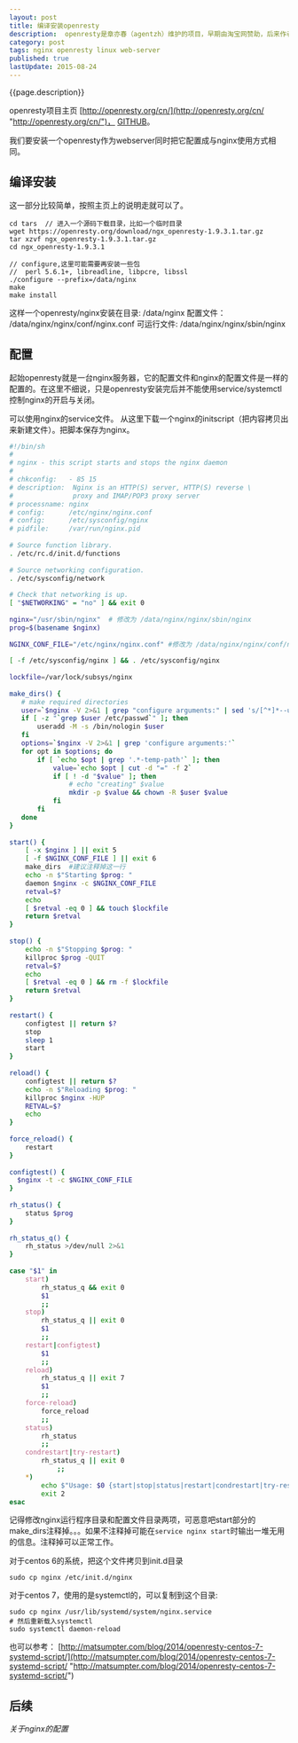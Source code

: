```yaml
---
layout: post
title: 编译安装openresty
description:  openresty是章亦春（agentzh）维护的项目，早期由淘宝网赞助，后来作者加入cloudflare公司后，也就由该公司支持了。这是一个扩展nginx的项目，在nginx的基础上添加很多作者开发的模块。该项目目前有很多公司在使用。
category: post
tags: nginx openresty linux web-server
published: true
lastUpdate: 2015-08-24
---
```

{{page.description}}

openresty项目主页 [http://openresty.org/cn/](http://openresty.org/cn/ "http://openresty.org/cn/")， [GITHUB](http://github.com/agentzh/openresty.org "http://github.com/agentzh/openresty.org")。

我们要安装一个openresty作为webserver同时把它配置成与nginx使用方式相同。

## 编译安装 ##
这一部分比较简单，按照主页上的说明走就可以了。

```
cd tars  // 进入一个源码下载目录，比如一个临时目录
wget https://openresty.org/download/ngx_openresty-1.9.3.1.tar.gz
tar xzvf ngx_openresty-1.9.3.1.tar.gz
cd ngx_openresty-1.9.3.1

// configure,这里可能需要再安装一些包
//  perl 5.6.1+, libreadline, libpcre, libssl
./configure --prefix=/data/nginx
make
make install
```
这样一个openresty/nginx安装在目录: /data/nginx
配置文件： /data/nginx/nginx/conf/nginx.conf
可运行文件: /data/nginx/nginx/sbin/nginx

## 配置 ##
起始openresty就是一台nginx服务器，它的配置文件和nginx的配置文件是一样的配置的。在这里不细说，只是openresty安装完后并不能使用service/systemctl控制nginx的开启与关闭。

可以使用nginx的service文件。 从这里下载一个nginx的initscript（把内容拷贝出来新建文件）。把脚本保存为nginx。


```bash
#!/bin/sh
#
# nginx - this script starts and stops the nginx daemon
#
# chkconfig:   - 85 15 
# description:  Nginx is an HTTP(S) server, HTTP(S) reverse \
#               proxy and IMAP/POP3 proxy server
# processname: nginx
# config:      /etc/nginx/nginx.conf
# config:      /etc/sysconfig/nginx
# pidfile:     /var/run/nginx.pid
 
# Source function library.
. /etc/rc.d/init.d/functions
 
# Source networking configuration.
. /etc/sysconfig/network
 
# Check that networking is up.
[ "$NETWORKING" = "no" ] && exit 0
 
nginx="/usr/sbin/nginx"  # 修改为 /data/nginx/nginx/sbin/nginx
prog=$(basename $nginx)
 
NGINX_CONF_FILE="/etc/nginx/nginx.conf" #修改为 /data/nginx/nginx/conf/nginx.conf
 
[ -f /etc/sysconfig/nginx ] && . /etc/sysconfig/nginx
 
lockfile=/var/lock/subsys/nginx
 
make_dirs() {
   # make required directories
   user=`$nginx -V 2>&1 | grep "configure arguments:" | sed 's/[^*]*--user=\([^ ]*\).*/\1/g' -`
   if [ -z "`grep $user /etc/passwd`" ]; then
       useradd -M -s /bin/nologin $user
   fi
   options=`$nginx -V 2>&1 | grep 'configure arguments:'`
   for opt in $options; do
       if [ `echo $opt | grep '.*-temp-path'` ]; then
           value=`echo $opt | cut -d "=" -f 2`
           if [ ! -d "$value" ]; then
               # echo "creating" $value
               mkdir -p $value && chown -R $user $value
           fi
       fi
   done
}
 
start() {
    [ -x $nginx ] || exit 5
    [ -f $NGINX_CONF_FILE ] || exit 6
    make_dirs  #建议注释掉这一行
    echo -n $"Starting $prog: "
    daemon $nginx -c $NGINX_CONF_FILE
    retval=$?
    echo
    [ $retval -eq 0 ] && touch $lockfile
    return $retval
}
 
stop() {
    echo -n $"Stopping $prog: "
    killproc $prog -QUIT
    retval=$?
    echo
    [ $retval -eq 0 ] && rm -f $lockfile
    return $retval
}
 
restart() {
    configtest || return $?
    stop
    sleep 1
    start
}
 
reload() {
    configtest || return $?
    echo -n $"Reloading $prog: "
    killproc $nginx -HUP
    RETVAL=$?
    echo
}
 
force_reload() {
    restart
}
 
configtest() {
  $nginx -t -c $NGINX_CONF_FILE
}
 
rh_status() {
    status $prog
}
 
rh_status_q() {
    rh_status >/dev/null 2>&1
}
 
case "$1" in
    start)
        rh_status_q && exit 0
        $1
        ;;
    stop)
        rh_status_q || exit 0
        $1
        ;;
    restart|configtest)
        $1
        ;;
    reload)
        rh_status_q || exit 7
        $1
        ;;
    force-reload)
        force_reload
        ;;
    status)
        rh_status
        ;;
    condrestart|try-restart)
        rh_status_q || exit 0
            ;;
    *)
        echo $"Usage: $0 {start|stop|status|restart|condrestart|try-restart|reload|force-reload|configtest}"
        exit 2
esac
```
记得修改nginx运行程序目录和配置文件目录两项，可恶意吧start部分的make_dirs注释掉。。。如果不注释掉可能在```service nginx start```时输出一堆无用的信息。注释掉可以正常工作。

对于centos 6的系统，把这个文件拷贝到init.d目录

```
sudo cp nginx /etc/init.d/nginx
```
对于centos 7，使用的是systemctl的，可以复制到这个目录:

```
sudo cp nginx /usr/lib/systemd/system/nginx.service
# 然后重新载入systemctl
sudo systemctl daemon-reload
```


也可以参考： [http://matsumpter.com/blog/2014/openresty-centos-7-systemd-script/](http://matsumpter.com/blog/2014/openresty-centos-7-systemd-script/ "http://matsumpter.com/blog/2014/openresty-centos-7-systemd-script/")

## 后续 ##
*关于nginx的配置*